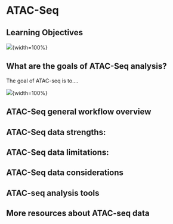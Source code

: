 


# ATAC-Seq

## Learning Objectives

![](resources/images/08-ATAC-Seq_files/figure-docx//1YwxXy2rnUgbx_7B7ENH9wpDX-j6JpJz6lGVzOkjo0qY_g12890ae15d7_0_66.png){width=100%}

## What are the goals of ATAC-Seq analysis?

The goal of ATAC-seq is to....

![](resources/images/08-ATAC-Seq_files/figure-docx//1YwxXy2rnUgbx_7B7ENH9wpDX-j6JpJz6lGVzOkjo0qY_g14492c87338_0_23.png){width=100%}

## ATAC-Seq general workflow overview

## ATAC-Seq data **strengths**:

## ATAC-Seq data **limitations**:

## ATAC-Seq data considerations

## ATAC-seq analysis tools

## More resources about ATAC-seq data
